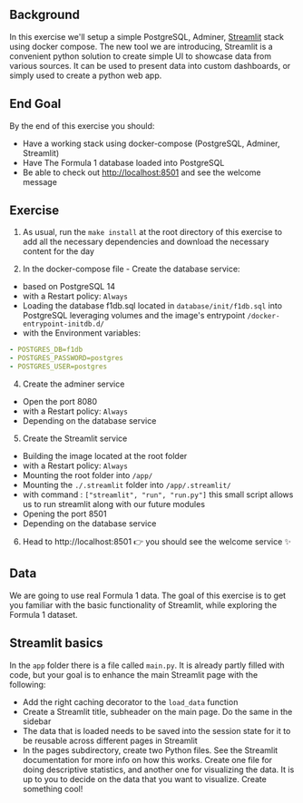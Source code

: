 ## Background
In this exercise we'll setup a simple PostgreSQL, Adminer, [Streamlit](https://streamlit.io/) stack using docker compose.
The new tool we are introducing, Streamlit is a convenient python solution to create simple UI to showcase data from various sources.
It can be used to present data into custom dashboards, or simply used to create a python web app.


## End Goal
By the end of this exercise you should:
- Have a working stack using docker-compose (PostgreSQL, Adminer, Streamlit)
- Have The Formula 1 database loaded into PostgreSQL
- Be able to check out [http://localhost:8501](http://localhost:8501) and see the welcome message

## Exercise
1. As usual, run the `make install` at the root directory of this exercise to add all the necessary dependencies and download the necessary content for the day

2. In the docker-compose file - Create the database service:
- based on PostgreSQL 14
- with a Restart policy: `Always`
- Loading the database f1db.sql located in `database/init/f1db.sql` into PostgreSQL leveraging volumes and the image's entrypoint `/docker-entrypoint-initdb.d/`
- with the Environment variables:

```yaml
- POSTGRES_DB=f1db
- POSTGRES_PASSWORD=postgres
- POSTGRES_USER=postgres
```


4. Create the adminer service
- Open the port 8080
- with a Restart policy: `Always`
- Depending on the database service

5. Create the Streamlit service
- Building the image located at the root folder
- with a Restart policy: `Always`
- Mounting the root folder into `/app/`
- Mounting the `./.streamlit` folder into `/app/.streamlit/`
- with command : `["streamlit", "run", "run.py"]` this small script allows us to run streamlit along with our future modules
- Opening the port 8501
- Depending on the database service

6. Head to http://localhost:8501 👉 you should see the welcome service ✨


## Data
We are going to use real Formula 1 data. The goal of this exercise is to get you familiar with the basic functionality of Streamlit, while exploring the Formula 1 dataset.

## Streamlit basics
In the `app` folder there is a file called `main.py`. It is already
partly filled with code, but your goal is to enhance the main Streamlit page
with the following:
- Add the right caching decorator to the `load_data` function
- Create a Streamlit title, subheader on the main page. Do the same in the sidebar
- The data that is loaded needs to be saved into the session state for it
to be reusable across different pages in Streamlit
- In the pages subdirectory, create two Python files. See the Streamlit documentation
for more info on how this works. Create one file for doing descriptive
statistics, and another one for visualizing the data. It is up to you to decide
on the data that you want to visualize. Create something cool!

